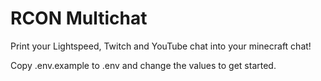 # RCON Multichat

Print your Lightspeed, Twitch and YouTube chat into your minecraft chat!

Copy .env.example to .env and change the values to get started.
